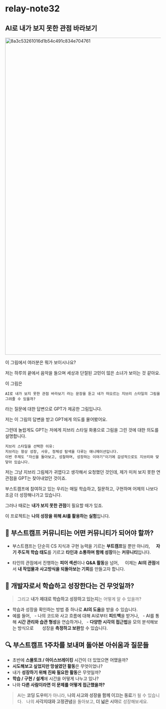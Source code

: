 # relay-note32

## AI로 내가 보지 못한 관점 바라보기

<img width="1024" height="1024" alt="8a3c53261016d1b54c491c834e704761" src="https://github.com/user-attachments/assets/fb3df9cd-3b42-47f8-a286-e4cd671a4aa4" />

이 그림에서 여러분은 뭐가 보이시나요?

저는 하루의 끝에서 음악을 들으며 세상과 단절된 고민이 많은 소녀가 보이는 것 같아요.

이 그림은

```
AI로 내가 보지 못한 관점 바라보기 라는 문장을 듣고 네가 떠오르는 지브리 스타일의 그림을 그려줄 수 있을까?
```

라는 질문에 대한 답변으로 GPT가 제공한 그림입니다.

저는 이 그림의 답변을 받고 GPT에게 의도를 물어봤어요.

그런데 놀랍게도 GPT는 저에게 지브리 스타일 화풍으로 그림을 그린 것에 대한 의도를 설명합니다.

```
지브리 스타일을 선택한 이유:
지브리는 항상 성장, 사유, 정체성 탐색을 다루는 애니메이션입니다.
이번 주제도 "자신을 돌아보고, 성찰하며, 성장하는 이야기"이기에 감성적으로도 지브리와 맞닿아 있습니다.
```

저는 그냥 지브리 그림체가 귀엽다고 생각해서 요청했던 것인데, 제가 미처 보지 못한 연관점을 GPT는 찾아내었던 것이죠.

부스트캠프에 참여하고 있는 우리는 매일 학습하고, 질문하고, 구현하며 어제의 나보다 조금 더 성장해나가고 있습니다.

그러나 때로는 **내가 보지 못한 관점**이 필요할 때가 있죠.

이 프로젝트는 **나의 성장을 위해 AI를 활용하는 실험**입니다.

## 💬 부스트캠프 커뮤니티는 어떤 커뮤니티가 되어야 할까?

- 부스트캠프는 단순히 CS 지식과 구현 능력을 기르는 **부트캠프**일 뿐만 아니라,  
  **자기 주도적 학습 태도**를 기르고 **타인과 소통하며 함께 성장**하는 **커뮤니티**입니다.

- 타인의 관점에서 진행하는 **피어 섹션**이나 **Q&A 활동**을 넘어,  
  이제는 **AI의 관점**에서 **내 작업물과 사고방식을 되돌아보는 기회**를 만들고자 합니다.

## 🚀 개발자로서 학습하고 성장한다는 건 무엇일까?

> 그리고 **내가 제대로 학습하고 성장하고 있는지**는 어떻게 알 수 있을까?

- 학습과 성장을 확인하는 방법 중 하나로 **AI의 도움**을 받을 수 있습니다.
- 예를 들어,
  - 나의 코드와 사고 흐름에 대해 AI로부터 **피드백**을 받거나,
  - AI를 통해 **시간 관리와 습관 형성**을 연습하거나,
  - **다양한 시각의 접근법**을 모의 분석해보는 방식으로  
    성장을 **측정하고 보완**할 수 있습니다.  

## 🔍 부스트캠프 1주차를 보내며 돌아본 아쉬움과 질문들

- 초반에 **스몰토크 / 아이스브레이킹** 시간이 더 있었으면 어땠을까?
- **시도해보고 싶었지만 망설였던 활동**은 무엇이었나?
- 내가 **성장하기 위해 진짜 필요한 활동**은 무엇일까?
- **학습 / 구현 / 설계**에 시간을 어떻게 나누고 있나?
- 나와 **다른 사람이라면 이 문제를 어떻게 접근했을까?**

> AI는 **코딩 도우미**가 아니라, **나의 사고와 성장을 함께 이끄는 동료**가 될 수 있습니다.  
> 나의 **사각지대와 고정관념**을 돌아보고, **더 넓은 시야**로 성장해보세요.